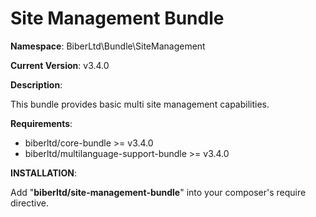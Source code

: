 Site Management Bundle
 ==============
 **Namespace**: BiberLtd\Bundle\SiteManagement

 **Current Version**: v3.4.0

 **Description**:

 This bundle provides basic multi site management capabilities.

 **Requirements**:
 - biberltd/core-bundle >= v3.4.0
 - biberltd/multilanguage-support-bundle >= v3.4.0

 **INSTALLATION**:

 Add "**biberltd/site-management-bundle**" into your composer's require directive.